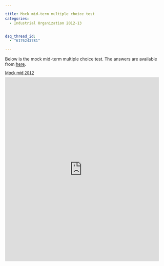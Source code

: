```yaml
---

title: Mock mid-term multiple choice test
categories:
  - Industrial Organization 2012-13


dsq_thread_id:
  - "6176243781"

---
```

Below is the mock mid-term multiple choice test. The answers are available from <a href="https://www.scribd.com/doc/182640960/Answers-to-2012-Mock-mid-term-test">here</a>.  <br /> <a title="View Mock mid 2012 on Scribd" href="https://www.scribd.com/doc/111897709/Mock-mid-2012" style="margin: 12px auto 6px auto; font-family: Helvetica,Arial,Sans-serif; font-style: normal; font-variant: normal; font-weight: normal; font-size: 14px; line-height: normal; font-size-adjust: none; font-stretch: normal; -x-system-font: none; display: block; text-decoration: underline;">Mock mid 2012</a><iframe src="https://www.scribd.com/embeds/111897709/content?start_page=1&view_mode=scroll&access_key=key-2nzxo0e6uzty91o0oo9c" data-auto-height="true" data-aspect-ratio="0.707514450867052" scrolling="no" width="100%" height="600" frameborder="0"></iframe>
